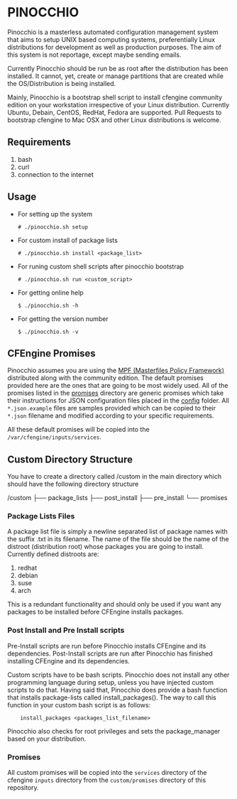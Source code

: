 PINOCCHIO
=========

Pinocchio is a masterless automated configuration management system
that aims to setup UNIX based computing systems, preferentially Linux
distributions for development as well as production purposes. The aim
of this system is not reportage, except maybe sending emails.

Currently Pinocchio should be run be as root after the distribution
has been installed. It cannot, yet, create or manage partitions that
are created while the OS/Distribution is being installed.

Mainly, Pinocchio is a bootstrap shell script to install cfengine
community edition on your workstation irrespective of your Linux
distribution. Currently Ubuntu, Debain, CentOS, RedHat, Fedora are
supported. Pull Requests to bootstrap cfengine to Mac OSX and other
Linux distributions is welcome.

Requirements
------------
1. bash
2. curl
3. connection to the internet

Usage
-----
* For setting up the system
  ``` shell
  # ./pinocchio.sh setup
  ```
* For custom install of package lists
  ``` shell
  # ./pinocchio.sh install <package_list>
  ```
* For runing custom shell scripts after pinocchio bootstrap
  ``` shell
  # ./pinocchio.sh run <custom_script>
  ```
* For getting online help
  ``` shell
  $ ./pinocchio.sh -h 
  ```
* For getting the version number
  ``` shell
  $ ./pinocchio.sh -v
  ```

CFEngine Promises
-----------------
Pinocchio assumes you are using
the [MPF (Masterfiles Policy Framework)](https://docs.cfengine.com/docs/master/reference-masterfiles-policy-framework.html) distributed along with the
community edition. The default promises provided here are the ones
that are going to be most widely used. All of the promises listed in
the [promises](./promises) directory are generic promises which take their
instructions for JSON configuration files placed in the [config](./config)
folder. All `*.json.example` files are samples provided which can be
copied to their `*.json` filename and modified according to your
specific requirements.

All these default promises will be copied into the
`/var/cfengine/inputs/services`.


Custom Directory Structure
--------------------------
You have to create a directory called /custom in the main directory
which should have the following directory structure

/custom
├── package_lists
├── post_install
├── pre_install
└── promises

### Package Lists Files

A package list file is simply a newline separated list of package
names with the suffix .txt in its filename. The name of the file
should be the name of the distroot (distribution root) whose packages
you are going to install. Currently defined distroots are:
1. redhat
2. debian
3. suse
4. arch

This is a redundant functionality and should only be used if you want
any packages to be installed before CFEngine installs packages.

### Post Install and Pre Install scripts

Pre-Install scripts are run before Pinocchio installs CFEngine and its
dependencies. Post-Install scripts are run after Pinocchio has
finished installing CFEngine and its dependencies.

Custom scripts have to be bash scripts. Pinocchio does not install any
other programming language during setup, unless you have injected
custom scripts to do that. Having said that, Pinocchio does provide a
bash function that installs package-lists called
install_packages(). The way to call this function in your custom bash
script is as follows:

``` shell
    install_packages <packages_list_filename>
```
Pinocchio also checks for root privileges and sets the package_manager
based on your distribution.

### Promises
All  custom promises will be copied into the
`services` directory of the cfengine `inputs` directory from the
`custom/promises` directory of this repository.
